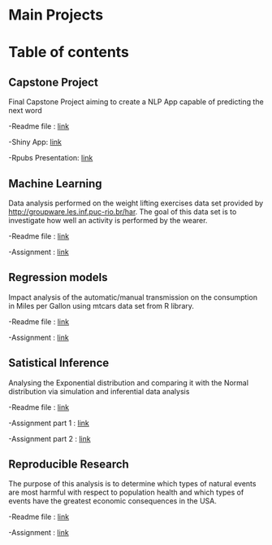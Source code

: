 # Main Projects

# Table of contents

## Capstone Project
Final Capstone Project aiming to create a NLP App capable of predicting the next word 

-Readme file : [link](https://github.com/jordiac/Capstone_DSS/blob/master/README.md)

-Shiny App: [link](https://jordiac.shinyapps.io/nlp_nwp/)

-Rpubs Presentation: [link](http://rpubs.com/jordiac/NPW)



## Machine Learning
Data analysis performed on the weight lifting exercises data set provided by http://groupware.les.inf.puc-rio.br/har. The goal of this data set is to investigate how well an activity is performed by the wearer.

-Readme file : [link](https://github.com/jordiac/Machine-learning-assign/blob/master/README.md)

-Assignment : [link](http://rawgit.com/jordiac/Machine-learning-assign/master/Machin_Learn_Assign.html)


## Regression models
Impact analysis of the automatic/manual transmission on the consumption in Miles per Gallon using mtcars data set from R library.

-Readme file : [link](https://github.com/jordiac/Regression-models/blob/master/README.md)

-Assignment : [link](http://rawgit.com/jordiac/Regression-models/master/Regr_Model.html)



## Satistical Inference
Analysing the Exponential distribution and comparing it with the Normal distribution via simulation and inferential data analysis
 
-Readme file : [link](https://github.com/jordiac/Statistical-inference/blob/master/README.md)

-Assignment part 1 : [link](http://rawgit.com/jordiac/Statistical-inference/master/PA_W4_1.html)

-Assignment part 2 : [link](http://rawgit.com/jordiac/Statistical-inference/master/PA_W4_2.html)




## Reproducible Research
The purpose of this analysis is to determine which types of natural events are most harmful with respect to population health and which types of events have the greatest economic consequences in the USA.

-Readme file : [link](https://github.com/jordiac/Natural_Events_USA/blob/master/README.md)

-Assignment : [link](http://rawgit.com/jordiac/Natural_Events_USA/master/PA2.html)


